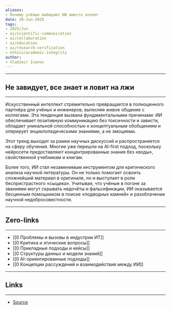 ```yaml
---
aliases: 
- Почему учёные выбирают ИИ вместо коллег 
date: 30-Jun-2025
tags:
- 2025/Jun
- ai/scientific-communication
- ai/collaboration
- ai/education
- ai/research-verification
- ethics/academic-integrity
author:
- Vladimir Ivanov
---
```

-----
##  **Не завидует, все знает и ловит на лжи**
-----
Искусственный интеллект стремительно превращается в полноценного партнёра для учёных и инженеров, вытесняя живое общение с коллегами. Эта тенденция вызвана фундаментальными причинами: ИИ обеспечивает позитивную коммуникацию без токсичности и зависти, обладает уникальной способностью к концептуальным обобщениям и оперирует энциклопедическими знаниями, а не эмоциями.

Этот тренд выходит за рамки научных дискуссий и распространяется на сферу обучения. Многие уже перешли на AI-first подход, поскольку нейросети предоставляют концентрированные знания без «воды», свойственной учебникам и книгам.

Более того, ИИ стал незаменимым инструментом для критического анализа научной литературы. Он не только помогает освоить сложнейший материал в оригинале, но и выступает в роли беспристрастного «сыщика». Учитывая, что учёные в погоне за званиями могут скрывать недочёты и фальсификации, ИИ оказывается бесценным помощником в поиске «подводных камней» и разоблачении научной недобросовестности.

---
## Zero-links
---
- [[0 Проблемы и вызовы в индустрии ИТ]]
- [[0 Критика и этические вопросы]]
- [[0 Прикладные подходы и кейсы]]
- [[0 Структуры данных и модели знаний]]
- [[0 AI-ориентированные подходы]]
- [[0 Концепции рассуждений и взаимодействия между ИИ]]

---
## Links
---
- [Source](https://t.me/turboproject/1754)